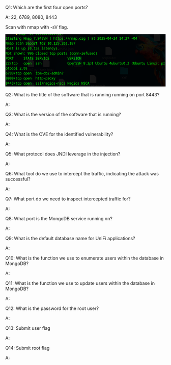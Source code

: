 
Q1: Which are the first four open ports?

A: 22, 6789, 8080, 8443

Scan with nmap with -sV flag.

![](../../Img/Pasted%20image%2020250424150410.png)

Q2: What is the title of the software that is running running on port 8443?

A: 

Q3: What is the version of the software that is running?

A: 

Q4: What is the CVE for the identified vulnerability?

A: 

Q5: What protocol does JNDI leverage in the injection?

A: 

Q6: What tool do we use to intercept the traffic, indicating the attack was successful?

A: 

Q7: What port do we need to inspect intercepted traffic for?

A: 

Q8: What port is the MongoDB service running on?

A: 

Q9: What is the default database name for UniFi applications?

A: 

Q10: What is the function we use to enumerate users within the database in MongoDB?

A: 

Q11: What is the function we use to update users within the database in MongoDB?

A: 

Q12: What is the password for the root user?

A: 

Q13: Submit user flag

A: 

Q14: Submit root flag

A: 
